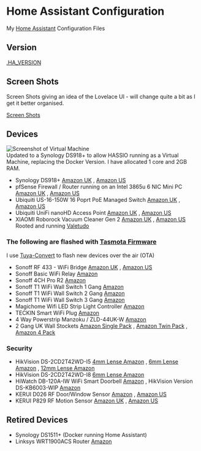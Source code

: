 # Home Assistant Configuration

My [Home Assistant](https://home-assistant.io/) Configuration Files

## Version

[.HA_VERSION](https://github.com/wills106/homeassistant-config/blob/master/.HA_VERSION)

## Screen Shots

Screen Shots giving an idea of the Lovelace UI - will change quite a bit as I get it better organised.

[Screen Shots](https://github.com/wills106/homeassistant-config/blob/master/screenshots/README.md)

## Devices

![Screenshot of Virtual Machine](https://github.com/wills106/homeassistant-config/blob/master/screenshots/virtual-machine.jpg)
<br/>
Updated to a Synology DS918+ to allow HASSIO running as a Virtual Machine, replacing the Docker Version.
I have allocated 1 core and 2GB RAM.

- Synology DS918+ [Amazon UK](https://amzn.to/2GVe3Vx) , [Amazon US](https://amzn.to/2TgiQHS)
- pfSense  Firewall / Router running on an Intel 3865u 6 NIC Mini PC [Amazon UK](https://amzn.to/2NA9cJK) , [Amazon US](https://amzn.to/2tIElSg)
- Ubiquiti US-16-150W 16 Poprt PoE Managed Switch [Amazon UK](https://amzn.to/2EF0bw8) , [Amazon US](https://amzn.to/2tUBGoR)
- Ubiquiti UniFi nanoHD Access Point [Amazon UK](https://amzn.to/2XsCwGR) , [Amazon US](https://amzn.to/2tJfLAG)
- XIAOMI Roborock Vacuum Cleaner Gen 2 [Amazon UK](https://amzn.to/2C5r5uP) , [Amazon US](https://amzn.to/2UgZ7nM) Rooted and running [Valetudo](https://github.com/Hypfer/Valetudo)

### The following are flashed with [Tasmota Firmware](https://github.com/arendst/Sonoff-Tasmota)
I use [Tuya-Convert](https://github.com/ct-Open-Source/tuya-convert) to flash new devices over the air (OTA)
- Sonoff RF 433 - WiFi Bridge [Amazon UK](https://amzn.to/2SDcRIF) , [Amazon US](https://amzn.to/2Ett4dq)
- Sonoff Basic WiFi Relay [Amazon](https://amzn.to/2KuhDVp)
- Sonoff 4CH Pro R2 [Amazon](https://amzn.to/2AgIaRm)
- Sonoff T1 WiFi Wall Switch 1 Gang [Amazon](https://amzn.to/2DMiMXp)
- Sonoff T1 WiFi Wall Switch 2 Gang [Amazon](https://amzn.to/2P2FLz5)
- Sonoff T1 WiFi Wall Switch 3 Gang [Amazon](https://amzn.to/2R7Tqa5)
- Magichome Wifi LED Strip Light Controller [Amazon](https://amzn.to/2C3h3KJ)
- TECKIN Smart WiFi Plug [Amazon](https://amzn.to/2P0EBEk)
- 4 Way Powerstrip Manzoku / ZLD-44UK-W [Amazon](https://amzn.to/2KuYbIg)
- 2 Gang UK Wall Stockets [Amazon Single Pack](https://amzn.to/2SDbJEV) , [Amazon Twin Pack](https://amzn.to/2SBYnsl) , [Amazon 4 Pack](https://amzn.to/2SBYofT)



### Security

- HikVision DS-2CD2T42WD-I5 [4mm Lense Amazon](https://amzn.to/2DIuUIL) , [6mm Lense Amazon](https://amzn.to/2AkqB2W) , [12mm Lense Amazon](https://amzn.to/2RhGKh6) 
- HikVision DS-2CD2T42WD-I8 [6mm Lense Amazon](https://amzn.to/2Kugxcf)
- HiWatch DB-120A-IW WiFi Smart Doorbell [Amazon](https://amzn.to/2Rcsnur) , HikVision Version DS-KB6003-WIP [Amazon](https://amzn.to/2P2dkkQ)
- KERUI D026 RF Door/Window Sensor [Amazon](https://amzn.to/2SD1PTN) , [Amazon US](https://amzn.to/2tIQ7MB)
- KERUI P829 RF Motion Sensor [Amazon UK](https://amzn.to/2CdsjEv) , [Amazon US](https://amzn.to/2tLnQEZ)

## Retired Devices
- Synology DS1511+ (Docker running Home Assistant)
- Linksys WRT1900ACS Router [Amazon](https://amzn.to/2AiKSWz)
